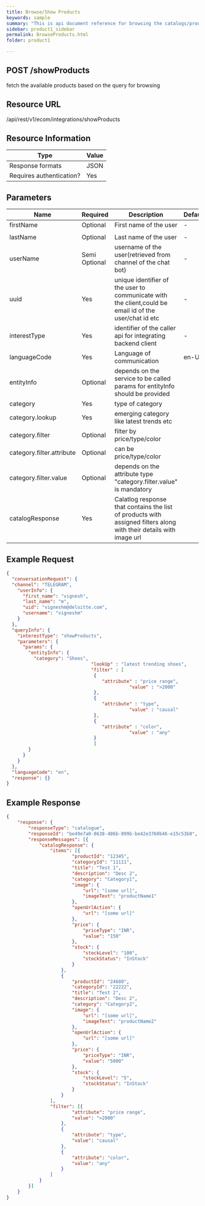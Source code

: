 ```yaml
---
title: Browse/Show Products
keywords: sample
summary: "This is api document reference for browsing the catalogs/products..."
sidebar: product1_sidebar
permalink: BrowseProducts.html
folder: product1

---
```





## POST /showProducts

fetch the available products based on the query for browsing

## Resource URL

/api/rest/v1/ecom/integrations/showProducts

## Resource Information

| Type                     | Value |
| ------------------------ | ----- |
| Response formats         | JSON  |
| Requires authentication? | Yes   |

## Parameters

| Name                      | Required      | Description                                                  | Default | Value             |
| ------------------------- | ------------- | ------------------------------------------------------------ | ------- | ----------------- |
| firstName                 | Optional      | First name of the user                                       | -       | Ram               |
|                           |               |                                                              |         |                   |
| lastName                  | Optional      | Last name of the user                                        | -       | Srini             |
| userName                  | Semi Optional | username of the user(retrieved from channel of the chat bot) | -       | ram123            |
| uuid                      | Yes           | unique identifier of the user to communicate with the client,could be email id of the user/chat id etc | -       | ram123@gmail.com  |
| interestType              | Yes           | identifier of the caller api for integrating backend client  | -       | orderStatus       |
| languageCode              | Yes           | Language of communication                                    | en-US   | en-US/en-AU/en-UK |
| entityInfo                | Optional      | depends on the service to be called params for entityInfo should be provided |         | orderID=1234      |
| category                  | Yes           | type of category                                             |         | shoes             |
| category.lookup           | Yes           | emerging category like latest trends etc                     |         |                   |
| category.filter           | Optional      | filter by price/type/color                                   |         |                   |
| category.filter.attribute | Optional      | can be price/type/color                                      |         | color             |
| category.filter.value     | Optional      | depends on the attribute type "category.filter.value" is mandatory |         | yellow            |
| catalogResponse           | Yes           | Calatlog response that contains the list of products with assigned filters along with their details with image url |         |                   |



## Example Request



``````json
{
  "conversationRequest": {
  "channel": "TELEGRAM",
    "userInfo": {
      "first_name": "vignesh",
      "last_name": "m",
      "uid": "vigneshm@deloitte.com",
      "username": "vigneshm"
    }
  },
  "queryInfo": {
    "interestType": "showProducts",
    "parameters": {
      "params": {
        "entityInfo": {
          "category": "Shoes",
                               "lookUp" : "latest trending shoes",
                               "filter" : [
                                {
                                   "attribute" : "price range",
                                             "value" : ">2000"
                                },
                                {
                                   "attribute" : "type",
                                             "value" : "causal"
                                },
                                {
                                   "attribute" : "color",
                                             "value" : "any"
                                }
                                ]
        }
      }
    }
  },
  "languageCode": "en",
  "response": {}
}

``````

## Example Response

``````json
{
	"response": {
		"responseType": "catalogue",
		"responseId": "be49e7a0-8638-486b-899b-be42e3760b46-e15c53b8",
		"responseMessages": [{
			"catalogResponse": {
				"items": [{
						"productId": "12345",
						"categoryId": "11111",
						"title": "Test 1",
						"description": "Desc 2",
						"category": "Category1",
						"image": {
							"url": "[some url]",
							"imageText": "productName1"
						},
						"openUrlAction": {
							"url": "[some url]"
						},
						"price": {
							"priceType": "INR",
							"value": "150"
						},
						"stock": {
							"stockLevel": "100",
							"stockStatus": "InStock"
						}
					},
					{
						"productId": "24680",
						"categoryId": "22222",
						"title": "Test 2",
						"description": "Desc 2",
						"category": "Category2",
						"image": {
							"url": "[some url]",
							"imageText": "productName2"
						},
						"openUrlAction": {
							"url": "[some url]"
						},
						"price": {
							"priceType": "INR",
							"value": "5000"
						},
						"stock": {
							"stockLevel": "5",
							"stockStatus": "InStock"
						}
					}
				],
				"filter": [{
						"attribute": "price range",
						"value": ">2000"
					},
					{
						"attribute": "type",
						"value": "causal"
					},
					{
						"attribute": "color",
						"value": "any"
					}
				]
			}
		}]
	}
}
``````